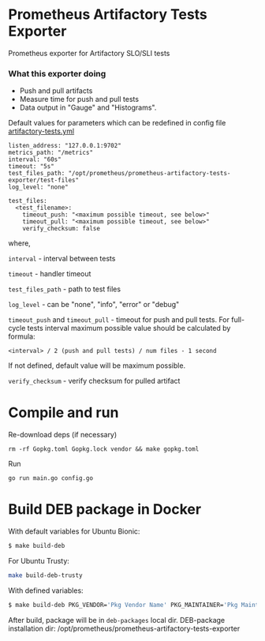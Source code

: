 # Prometheus Artifactory Tests Exporter
Prometheus exporter for Artifactory SLO/SLI tests

### What this exporter doing
- Push and pull artifacts
- Measure time for push and pull tests
- Data output in "Gauge" and "Histograms".

Default values for parameters which can be redefined in config file [artifactory-tests.yml](dpkg-sources/dirs/etc/prometheus/artifactory-tests.yml)

```
listen_address: "127.0.0.1:9702"
metrics_path: "/metrics"
interval: "60s"
timeout: "5s"
test_files_path: "/opt/prometheus/prometheus-artifactory-tests-exporter/test-files"
log_level: "none"

test_files:
  <test_filename>:
    timeout_push: "<maximum possible timeout, see below>"
    timeout_pull: "<maximum possible timeout, see below>"
    verify_checksum: false
```

where,

`interval` - interval between tests

`timeout` - handler timeout

`test_files_path` - path to test files

`log_level` - can be "none", "info", "error" or "debug"

`timeout_push` and `timeout_pull` - timeout for push and pull tests. For full-cycle tests interval maximum possible value should be calculated by formula:
```
<interval> / 2 (push and pull tests) / num files - 1 second
```
If not defined, default value will be maximum possible.

`verify_checksum` - verify checksum for pulled artifact

# Compile and run

Re-download deps (if necessary)
```
rm -rf Gopkg.toml Gopkg.lock vendor && make gopkg.toml
```

Run
```
go run main.go config.go
```

# Build DEB package in Docker

With default variables for Ubuntu Bionic:
```bash
$ make build-deb
```
For Ubuntu Trusty:
```bash
make build-deb-trusty
```

With defined variables:
```bash
$ make build-deb PKG_VENDOR='Pkg Vendor Name' PKG_MAINTAINER='Pkg Maintainer' PKG_URL='http://example.com/no-uri-given'
```

After build, package will be in `deb-packages` local dir.
DEB-package installation dir: /opt/prometheus/prometheus-artifactory-tests-exporter
